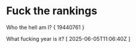 # Fuck the rankings

Who the hell am I?
{ 19440761 }

What fucking year is it?
[ 2025-06-05T11:06:40Z ]
